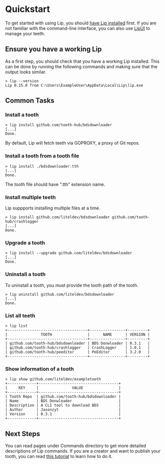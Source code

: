 # Quickstart

To get started with using Lip, you should [have Lip installed](installation.md) first. If you are not familiar with the command-line interface, you can also use [LipUI](lipui_quickstart.md) to manage your teeth.

## Ensure you have a working Lip

As a first step, you should check that you have a working Lip installed. This can be done by running the following commands and making sure that the output looks similar.

```shell
> lip --version
Lip 0.15.0 from C:\Users\ExampleUser\AppData\Local\Lip\lip.exe
```

## Common Tasks

### Install a tooth

```shell
> lip install github.com/tooth-hub/bdsdownloader
[...]
Done.
```

By default, Lip will fetch teeth via GOPROXY, a proxy of Git repos.

### Install a tooth from a tooth file

```shell
> lip install ./bdsdownloader.tth
[...]
Done.
```

The tooth file should have ".tth" extension name.

### Install multiple teeth

Lip suppports installing multiple files at a time.

```shell
> lip install github.com/liteldev/bdsdownloader github.com/tooth-hub/crashlogger
[...]
Done.
```

### Upgrade a tooth

```shell
> lip install --upgrade github.com/liteldev/bdsdownloader
[...]
Done.
```

### Uninstall a tooth

To uninstall a tooth, you must provide the tooth path of the tooth.

```shell
> lip uninstall github.com/liteldev/bdsdownloader
[...]
Done.
```

### List all teeth

```shell
> lip list
+------------------------------------+----------------+---------+
|               TOOTH                |      NAME      | VERSION |
+------------------------------------+----------------+---------+
| github.com/tooth-hub/bdsdownloader | BDS Donwloader | 0.3.1   |
| github.com/tooth-hub/crashlogger   | CrashLogger    | 1.0.1   |
| github.com/tooth-hub/peeditor      | PeEditor       | 3.2.0   |
+------------------------------------+----------------+---------+
```

### Show information of a tooth

```shell
> lip show github.com/liteldev/exampletooth
+-------------+------------------------------------+
|     KEY     |               VALUE                |
+-------------+------------------------------------+
| Tooth Repo  | github.com/tooth-hub/bdsdownloader |
| Name        | BDS Donwloader                     |
| Description | A CLI tool to download BDS         |
| Author      | Jasonzyt                           |
| Version     | 0.3.1                              |
+-------------+------------------------------------+
```

## Next Steps

You can read pages under Commands directory to get more detailed descriptions of Lip commands. If you are a creator and want to publish your tooth, you can read [this tutorial](tutorials/create_a_lip_tooth.md) to learn how to do it.
